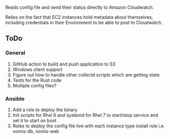 Reads config file and send their status directly to Amazon Cloudwatch.

Relies on the fact that EC2 instances hold metadata about themselves, including credentials in their Environment to be able to post to Cloudwatch.

## ToDo

### General
1. GitHub action to build and push application to S3
2. Windows client support
3. Figure out how to handle other collectd scripts which are getting state
7. Tests for the Rust code
8. Multiple config files?

### Ansible
1. Add a role to deploy the binary
2. Init scripts for Rhel 6 and systemd for Rhel 7 to start/stop service and set it to start on boot
3. Roles to deploy the config file live with each instance type install role i.e. nomis-db, nomis-web
